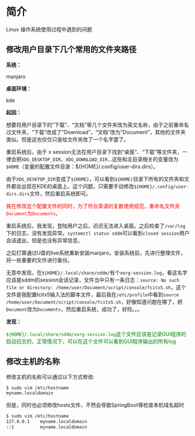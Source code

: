 # 简介

Linux 操作系统使用过程中遇到的问题

## 修改用户目录下几个常用的文件夹路径

**系统：**

manjaro

**桌面环境：**

kde

**起因：**

想要将用户目录下的“下载”、“文档”等几个文件夹改为英文名称，由于之前重命名过文件夹，“下载”改成了“Download”，“文档”改为“Document”，其他的文件夹类似。但是这也仅仅只是给文件夹改了一个名字罢了。

重启系统后，由于 x session无法在用户目录下找到“桌面”、“下载”等文件夹，一律会把`XDG_DESKTOP_DIR`、`XDG_DOWNLOAD_DIR`...这些和主目录相关的变量改为`$HOME`（变量的配置文件目录：${HOME}/.config/user-dirs.dirs）。

由于`XDG_DESKTOP_DIR`变成了`${HOME}`，可以看到`${HOME}`目录下所有的文件夹和文件都会出现在KDE的桌面上。这个问题，只需要手动修改`${HOME}/.config/user-dirs.dirs`文件，然后重启系统即可。

<span style="color: red">我在修改这个配置文件的同时，为了符合英语的复数使用规范，重命名文件夹`Document`为`Documents`。</span>

重启系统后，我发现，登陆用户之后，迟迟无法进入桌面。之后检查了`/var/log`下的日志，没有发现异常。`systemctl status sddm`可以看到`closed session`用户会话退出，但是也没有异常信息。

之后打算通过U盘的live系统重新安装manjaro，安装系统前，先进行整理文件，将一些重要的文件进行备份。

无意中发现，在`${HOME}/.local/share/sddm/`有个`xorg-session.log`，看这名字应该是sddm的session会话记录，文件当中只有一条日志：`source: No such file or directory: /home/user/Document/script/console/fcitx5.sh`，这个文件是我配置tcitx5输入法的脚本文件，最后我在`/etc/profile`中看到`source /home/user/Document/script/console/fcitx5.sh`，好像知道问题在哪了，把`Document`改为`Documents`，然后重启系统，成功了，好险。。。

**发现：**

<span style="color: green">`${HOME}/.local/share/sddm/xorg-session.log`这个文件应该是记录GUI程序的启动日志的，正常情况下，可以在这个文件可以看到GUI程序输出的所有log</span>

## 修改主机的名称

修改主机的名称可以通过以下方式修改: 

```bash
$ sudo vim /etc/hostname
myname.localdomain
```

但是，同时也必须修改hosts文件，不然会导致SpringBoot等检查本机域名超时

```bash
$ sudo vim /etc/hostname
127.0.0.1    myname.localdomain
::1          myname.localdomain
```

